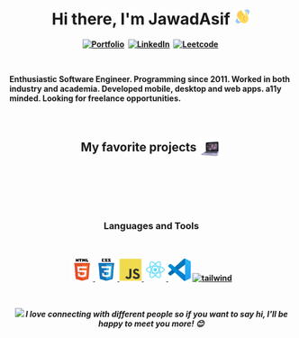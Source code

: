 <p>
  <h1 align="center"><b>Hi there, I'm JawadAsif <img src="assets/wave-hello.gif" alt="" width="30"></h1>
</p>
<p align="center">
<a href="https://jawadasif.vercel.app/"><img src="https://img.shields.io/badge/PORTFOLIO-04C2C9?style=for-the-badge&logoColor=white" alt="Portfolio" /></a>&nbsp;
<!-- <a href="https://codepen.io/JawadAsif"><img src="https://img.shields.io/badge/Codepen-000000?style=for-the-badge&logo=codepen&logoColor=white" alt="CodePen" /></a>&nbsp; -->
<a href="https://linkedin.com/in/JawadAsif"><img src="https://img.shields.io/badge/linkedin-0A66C2?style=for-the-badge&logo=linkedin&logoColor=white" alt="LinkedIn" /></a>&nbsp;
<!-- <a href="https://leetcode.com/JawadAsif"><img src="https://img.shields.io/badge/Leetcode-black?style=for-the-badge&logo=leetcode&logoColor=FFA116" alt="Leetcode" /></a>&nbsp; -->
<a href="https://leetcode.com/JawadAsif"><img src="https://img.shields.io/badge/dynamic/json?style=for-the-badge&labelColor=black&color=FFA116&label=Leetcode&query=solvedOverTotal&url=https%3A%2F%2Fleetcode-badge.vercel.app%2Fapi%2Fusers%2Fjawadasif&logo=leetcode&logoColor=FFA116" alt="Leetcode" /></a>&nbsp;
<!-- <a href="https://dev.to/JawadAsif"><img src="https://img.shields.io/badge/dev.to-0A0A0A?style=for-the-badge&logo=dev.to&logoColor=white alt="Dev.to" /></a>&nbsp; -->
</p>
<br />

<p>Enthusiastic Software Engineer. Programming since 2011. Worked in both industry and academia. Developed  mobile, desktop and web apps. a11y minded. Looking for freelance opportunities.</p>
<br />

<h2 align="center">My favorite projects <img src="assets/laptop1.gif" alt="" width="40" align="center"></h2>
<br />

<!-- <p align="center"> -->
  <!-- <img width="400" src="https://github.com/YuriDevAT/sos-animals/blob/main/public/thumbnail-sos.png" /> -->
  <!-- <img width="400" src="https://github.com/YuriDevAT/smart-shopping-list/blob/main/public/Thumbnail.png" /> -->
 <!-- <a href="https://github.com/YuriDevAT/sos-animals"> -->
  <!-- <img align="" src="https://github-readme-stats.vercel.app/api/pin/?username=YuriDevAT&repo=sos-animals&theme=tokyonight" /> -->
<!-- </a> -->
  <!-- <a href="https://github.com/YuriDevAT/smart-shopping-list"> -->
  <!-- <img align="" src="https://github-readme-stats.vercel.app/api/pin/?username=YuriDevAT&repo=smart-shopping-list&theme=tokyonight" /> -->
<!-- </a> -->
  <!-- <img width="400" src="https://github.com/YuriDevAT/nikki-my-diary/blob/main/public/thumbnail-nikki.png" /> -->
  <!-- <img width="400" src="https://github.com/YuriDevAT/instagram-clone/blob/main/thumbnail-instagram.png" /> -->
  <!-- <a href="https://github.com/YuriDevAT/nikki-my-diary"> -->
  <!-- <img align="" src="https://github-readme-stats.vercel.app/api/pin/?username=YuriDevAT&repo=nikki-my-diary&theme=tokyonight" /> -->
<!-- </a> -->
<!-- <a href="https://github.com/YuriDevAT/instagram-clone"> -->
  <!-- <img align="" src="https://github-readme-stats.vercel.app/api/pin/?username=YuriDevAT&repo=instagram-clone&theme=tokyonight" /> -->
<!-- </a> -->
<!-- </p> -->

<br />

<!-- <h2 align="center">About me 😇</h2>
<p align="center">
Timezone: Europe/Vienna (CEST)
</p>
<br />
<p>In my latest project, I created an <a href="https://github.com/YuriDevAT/sos-animals">SOS Animal App</a> which will help abandoned animals get help from Animal welfare organizations in Romania when people reporting them via this app. I created this project to participate in my first hackathon - Clerk x Hashnode Hackathon July 2021. 🏆 This project was one of the Runner Up Winners. 🥳</p>

:muscle: I am currently helping others to get into tech too by creating content using Twitter.<br /> -->
<!-- :eyes: I’m currently learning ... TypeScript <br /> -->
<!-- :raising_hand: I’m looking to collaborate with ... someone who is interested in art / music or helping people /environment <br /> -->
<!-- :dizzy_face: I’m looking for help with ... TypeScript<br /> -->
<!-- 💬 Ask me about anything related to... my content. I am happy to help.<br /> -->
<!-- :ghost: Fun fact: ... I studied Musicology and Japanese studies, but I am now a selftaught developer working in Vienna. <br /> -->

<br />
<br />
<p>
<h3 align="center"> Languages and Tools</h3>
</p>
<br />
<p align="center">
<a href="https://www.w3.org/html/" target="_blank"> <img src="https://raw.githubusercontent.com/devicons/devicon/master/icons/html5/html5-original-wordmark.svg" alt="html5" width="40" height="40"/> </a>
<a href="https://www.w3schools.com/css/" target="_blank"> <img src="https://raw.githubusercontent.com/devicons/devicon/master/icons/css3/css3-original-wordmark.svg" alt="css3" width="40" height="40"/> </a>
<a href="https://developer.mozilla.org/en-US/docs/Web/JavaScript" target="_blank"> <img src="https://raw.githubusercontent.com/devicons/devicon/master/icons/javascript/javascript-original.svg" alt="javascript" width="40" height="40"/> </a>
<a href="https://reactjs.org/" target="_blank"> <img src="https://raw.githubusercontent.com/github/explore/80688e429a7d4ef2fca1e82350fe8e3517d3494d/topics/react/react.png" alt="react" width="40" height="40"/> </a>
<!--<a href="https://nextjs.org/" target="_blank"> <img src="https://github.com/YuriDevAT/YuriDevAT/blob/main/nextjs.png" alt="nextjs" width="40" height="40"/> </a>-->
<img alt="Visual Studio Code" width="40px" src="https://raw.githubusercontent.com/github/explore/80688e429a7d4ef2fca1e82350fe8e3517d3494d/topics/visual-studio-code/visual-studio-code.png" />
<!-- <img alt="GitHub" width="40px" src="https://github.com/YuriDevAT/YuriDevAT/blob/main/github_.png" /> -->
<a href="https://tailwindcss.com/" target="_blank"> <img src="https://www.vectorlogo.zone/logos/tailwindcss/tailwindcss-icon.svg" alt="tailwind" width="40" height="40"/> </a>  
<!--<a href="https://www.figma.com/" target="_blank"> <img src="https://www.vectorlogo.zone/logos/figma/figma-icon.svg" alt="figma" width="40" height="40"/> </a>-->
   </p>
<br />
<p align="center">
<img src="https://media.giphy.com/media/LnQjpWaON8nhr21vNW/giphy.gif" width="60"> <em><b>I love connecting with different people</b> so if you want to say <b>hi, I'll be happy to meet you more!</b> 😊</em>
</p>
<br />

<!-- --- -->

<br />
<!-- <p align="center">
<img src="https://github-readme-stats.vercel.app/api?username=YuriDevAT&theme=radical&show_icons=true" width="410"/>
<img src="https://github-readme-stats.vercel.app/api/top-langs/?username=YuriDevAT&layout=compact&theme=radical" width="400" />
</p> -->

<!-- --- -->

<!-- 📕 **Latest Blog Posts** -->

<!-- BLOG-POST-LIST:START -->
<!-- - [How to create a professional LinkedIn profile](https://dev.to/yuridevat/how-to-create-a-professional-linkedin-profile-2n11)
- [How to create a stunning GitHub Profile](https://dev.to/yuridevat/how-to-create-a-stunning-github-profile-2mh5)
- [How to write a promising CV](https://dev.to/yuridevat/how-to-write-a-promising-cv-32ih)
- [Nikki - Online Journal App](https://yuridevat.hashnode.dev/nikki-online-journal-app)
- [SOS Animals App. A project for the Clerk x Hashnode Hackathon](https://yuridevat.hashnode.dev/sos-animals-hackathon-project)

... [READ MORE](https://dev.to/yuridevat) -->
<!-- BLOG-POST-LIST:END -->
